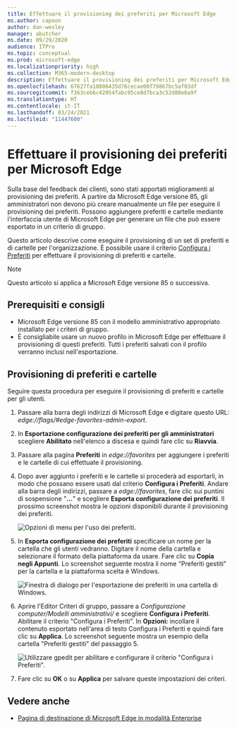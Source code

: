 ```yaml
---
title: Effettuare il provisioning dei preferiti per Microsoft Edge
ms.author: capoon
author: dan-wesley
manager: abutcher
ms.date: 09/29/2020
audience: ITPro
ms.topic: conceptual
ms.prod: microsoft-edge
ms.localizationpriority: high
ms.collection: M365-modern-desktop
description: Effettuare il provisioning dei preferiti per Microsoft Edge
ms.openlocfilehash: 67627fa10806435d76cecae00f79867bc5af03df
ms.sourcegitcommit: f363ceb6c42054fabc95ce8d7bca3c52d80e6a9f
ms.translationtype: HT
ms.contentlocale: it-IT
ms.lasthandoff: 03/24/2021
ms.locfileid: "11447600"
---
```

# <a name="provision-favorites-for-microsoft-edge"></a>Effettuare il provisioning dei preferiti per Microsoft Edge

Sulla base del feedback dei clienti, sono stati apportati miglioramenti al provisioning dei preferiti. A partire da Microsoft Edge versione 85, gli amministratori non devono più creare manualmente un file per eseguire il provisioning dei preferiti. Possono aggiungere preferiti e cartelle mediante l'interfaccia utente di Microsoft Edge per generare un file che può essere esportato in un criterio di gruppo.

Questo articolo descrive come eseguire il provisioning di un set di preferiti e di cartelle per l'organizzazione. È possibile usare il criterio [Configura i Preferiti](//DeployEdge/microsoft-edge-policies#configure-favorites) per effettuare il provisioning di preferiti e cartelle.

> [!NOTE]
> Questo articolo si applica a Microsoft Edge versione 85 o successiva.

## <a name="prerequisites-and-recommendations"></a>Prerequisiti e consigli

- Microsoft Edge versione 85 con il modello amministrativo appropriato installato per i criteri di gruppo.
- È consigliabile usare un nuovo profilo in Microsoft Edge per effettuare il provisioning di questi preferiti. Tutti i preferiti salvati con il profilo verranno inclusi nell'esportazione.  

## <a name="provision-favorites-and-folders"></a>Provisioning di preferiti e cartelle

Seguire questa procedura per eseguire il provisioning di preferiti e cartelle per gli utenti.

1. Passare alla barra degli indirizzi di Microsoft Edge e digitare questo URL: *edge://flags/#edge-favorites-admin-export*.
2. In **Esportazione configurazione dei preferiti per gli amministratori** scegliere **Abilitato** nell'elenco a discesa e quindi fare clic su **Riavvia**.

3. Passare alla pagina **Preferiti** in *edge://favorites* per aggiungere i preferiti e le cartelle di cui effettuate il provisioning.

<!--
4. On the **Favorites bar**, click **Add folder**. The folder structure of favorites that are set in the profile you're using will be reflected in the folder you provision for your users. The next screenshot shows "Managed favorites", the folder we'll use to provision favorites.

   ![Add a folder](media/edge-learnmore-provision-favorites/provision-favorites-add-folder.png)

   > [!TIP]
   > Add existing folders that contain favorites you want to provision for your users.

5. Select "Managed favorites" and then click **Add favorite**. The next screenshot shows the favorite we've added.

   ![Add a favorite](media/edge-learnmore-provision-favorites/provision-favorites-add-favorite.png)-->

4. Dopo aver aggiunto i preferiti e le cartelle si procederà ad esportarli, in modo che possano essere usati dal criterio **Configura i Preferiti**. Andare alla barra degli indirizzi, passare a *edge://favorites*, fare clic sui puntini di sospensione "**…**" e scegliere **Esporta configurazione dei preferiti**. Il prossimo screenshot mostra le opzioni disponibili durante il provisioning dei preferiti.

   ![Opzioni di menu per l'uso dei preferiti.](media/edge-learnmore-provision-favorites/provision-favorites-menu-options.png)

5. In **Esporta configurazione dei preferiti** specificare un nome per la cartella che gli utenti vedranno. Digitare il nome della cartella e selezionare il formato della piattaforma da usare. Fare clic su **Copia negli Appunti**. Lo screenshot seguente mostra il nome "Preferiti gestiti" per la cartella e la piattaforma scelta è Windows.

   ![Finestra di dialogo per l'esportazione dei preferiti in una cartella di Windows.](media/edge-learnmore-provision-favorites/provision-favorites-export.png)

6. Aprire l'Editor Criteri di gruppo, passare a *Configurazione computer/Modelli amministrativi/* e scegliere **Configura i Preferiti**. Abilitare il criterio "Configura i Preferiti". In **Opzioni:** incollare il contenuto esportato nell'area di testo Configura i Preferiti e quindi fare clic su **Applica**. Lo screenshot seguente mostra un esempio della cartella "Preferiti gestiti" del passaggio 5.

   ![Utilizzare gpedit per abilitare e configurare il criterio "Configura i Preferiti".](media/edge-learnmore-provision-favorites/provision-favorites-gpedit.png)

7. Fare clic su **OK** o su **Applica** per salvare queste impostazioni dei criteri.

## <a name="see-also"></a>Vedere anche

- [Pagina di destinazione di Microsoft Edge in modalità Enterprise](https://aka.ms/EdgeEnterprise)